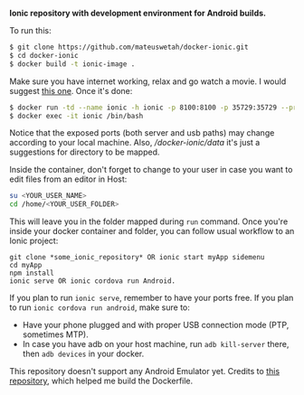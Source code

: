 **Ionic repository with development environment for Android builds.** 

To run this:

```bash
$ git clone https://github.com/mateuswetah/docker-ionic.git
$ cd docker-ionic
$ docker build -t ionic-image .
```

Make sure you have internet working, relax and go watch a movie. I would suggest [this one](http://lotr.wikia.com/wiki/The_Lord_of_the_Rings_Extended_Edition).
Once it's done:

```bash
$ docker run -td --name ionic -h ionic -p 8100:8100 -p 35729:35729 --privileged -v /dev/bus/usb:/dev/bus/usb -v /home/<YOUR_WORKING_DIRECTORY_PATH>/docker-ionic/data:/home/ -e HOST_USER_NAME=$USERNAME -e HOST_USER_ID=$UID -e HOST_GROUP_NAME=$(id -g -n $USER || echo $USER) -e HOST_GROUP_ID=$(id -g $USER) ionic-image /bin/bash
$ docker exec -it ionic /bin/bash
```

Notice that the exposed ports (both server and usb paths) may change according to your local machine. Also, _/docker-ionic/data_ it's just a suggestions for directory to be mapped.

Inside the container, don't forget to change to your user in case you want to edit files from an editor in Host:

```bash
su <YOUR_USER_NAME>
cd /home/<YOUR_USER_FOLDER>
```

This will leave you in the folder mapped during `run` command.
Once you're inside your docker container and folder, you can follow usual workflow to an Ionic project:
```
git clone *some_ionic_repository* OR ionic start myApp sidemenu
cd myApp
npm install
ionic serve OR ionic cordova run Android.
```

If you plan to run `ionic serve`, remember to have your ports free.
If you plan to run `ionic cordova run android`, make sure to:
 - Have your phone plugged and with proper USB connection mode (PTP, sometimes MTP).
 - In case you have adb on your host machine, run `adb kill-server` there, then `adb devices` in your docker.

This repository doesn't support any Android Emulator yet. Credits to [this repository](https://hub.docker.com/r/agileek/ionic-framework/), which helped me build the Dockerfile.

